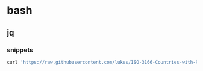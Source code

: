 # bash

## jq

### snippets

```bash
curl 'https://raw.githubusercontent.com/lukes/ISO-3166-Countries-with-Regional-Codes/master/all/all.json' | jq -r '.[] | [.name, ."country-code", ."alpha-3"] | @csv'
```
